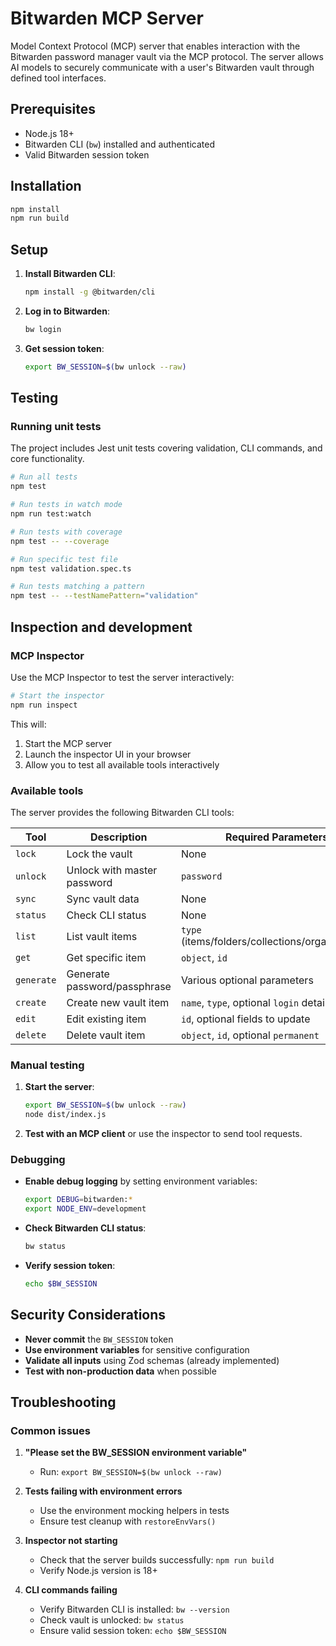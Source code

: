# Bitwarden MCP Server

Model Context Protocol (MCP) server that enables interaction with the Bitwarden password manager vault via the MCP protocol. The server allows AI models to securely communicate with a user's Bitwarden vault through defined tool interfaces.

## Prerequisites

- Node.js 18+
- Bitwarden CLI (`bw`) installed and authenticated
- Valid Bitwarden session token

## Installation

```bash
npm install
npm run build
```

## Setup

1. **Install Bitwarden CLI**:

   ```bash
   npm install -g @bitwarden/cli
   ```

2. **Log in to Bitwarden**:

   ```bash
   bw login
   ```

3. **Get session token**:
   ```bash
   export BW_SESSION=$(bw unlock --raw)
   ```

## Testing

### Running unit tests

The project includes Jest unit tests covering validation, CLI commands, and core functionality.

```bash
# Run all tests
npm test

# Run tests in watch mode
npm run test:watch

# Run tests with coverage
npm test -- --coverage

# Run specific test file
npm test validation.spec.ts

# Run tests matching a pattern
npm test -- --testNamePattern="validation"
```

## Inspection and development

### MCP Inspector

Use the MCP Inspector to test the server interactively:

```bash
# Start the inspector
npm run inspect
```

This will:

1. Start the MCP server
2. Launch the inspector UI in your browser
3. Allow you to test all available tools interactively

### Available tools

The server provides the following Bitwarden CLI tools:

| Tool       | Description                  | Required Parameters                              |
| ---------- | ---------------------------- | ------------------------------------------------ |
| `lock`     | Lock the vault               | None                                             |
| `unlock`   | Unlock with master password  | `password`                                       |
| `sync`     | Sync vault data              | None                                             |
| `status`   | Check CLI status             | None                                             |
| `list`     | List vault items             | `type` (items/folders/collections/organizations) |
| `get`      | Get specific item            | `object`, `id`                                   |
| `generate` | Generate password/passphrase | Various optional parameters                      |
| `create`   | Create new vault item        | `name`, `type`, optional `login` details         |
| `edit`     | Edit existing item           | `id`, optional fields to update                  |
| `delete`   | Delete vault item            | `object`, `id`, optional `permanent`             |

### Manual testing

1. **Start the server**:

   ```bash
   export BW_SESSION=$(bw unlock --raw)
   node dist/index.js
   ```

2. **Test with an MCP client** or use the inspector to send tool requests.

### Debugging

- **Enable debug logging** by setting environment variables:

  ```bash
  export DEBUG=bitwarden:*
  export NODE_ENV=development
  ```

- **Check Bitwarden CLI status**:

  ```bash
  bw status
  ```

- **Verify session token**:
  ```bash
  echo $BW_SESSION
  ```

## Security Considerations

- **Never commit** the `BW_SESSION` token
- **Use environment variables** for sensitive configuration
- **Validate all inputs** using Zod schemas (already implemented)
- **Test with non-production data** when possible

## Troubleshooting

### Common issues

1. **"Please set the BW_SESSION environment variable"**

   - Run: `export BW_SESSION=$(bw unlock --raw)`

2. **Tests failing with environment errors**

   - Use the environment mocking helpers in tests
   - Ensure test cleanup with `restoreEnvVars()`

3. **Inspector not starting**

   - Check that the server builds successfully: `npm run build`
   - Verify Node.js version is 18+

4. **CLI commands failing**
   - Verify Bitwarden CLI is installed: `bw --version`
   - Check vault is unlocked: `bw status`
   - Ensure valid session token: `echo $BW_SESSION`
